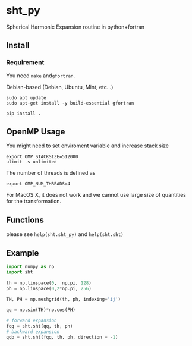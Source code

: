 # sht_py
Spherical Harmonic Expansion routine in python+fortran

## Install
### Requirement
You need `make` and`gfortran`.

Debian-based (Debian, Ubuntu, Mint, etc…)
```shell
sudo apt update
sudo apt-get install -y build-essential gfortran
```

```shell
pip install .
```

## OpenMP Usage

You might need to set enviroment variable and increase stack size
```
export OMP_STACKSIZE=512000
ulimit -s unlimited
```

The number of threads is defined as
```
export OMP_NUM_THREADS=4

```

For MacOS X, it does not work and we cannot use large size of quantities for the transformation.

## Functions
please see ```help(sht.sht_py)``` and ```help(sht.sht)```

## Example

```python
import numpy as np
import sht

th = np.linspace(0,  np.pi, 128)
ph = np.linspace(0,2*np.pi, 256)

TH, PH = np.meshgrid(th, ph, indexing='ij')

qq = np.sin(TH)*np.cos(PH)

# forward expansion
fqq = sht.sht(qq, th, ph)
# backward expansion
qqb = sht.sht(fqq, th, ph, direction = -1)


```